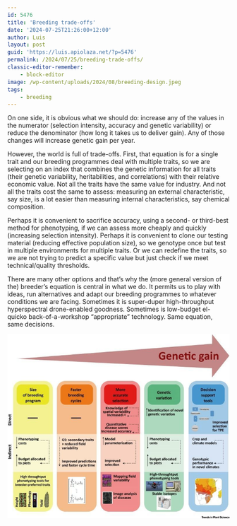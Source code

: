 ```yaml
---
id: 5476
title: 'Breeding trade-offs'
date: '2024-07-25T21:26:00+12:00'
author: Luis
layout: post
guid: 'https://luis.apiolaza.net/?p=5476'
permalink: /2024/07/25/breeding-trade-offs/
classic-editor-remember:
    - block-editor
image: /wp-content/uploads/2024/08/breeding-design.jpeg
tags:
    - breeding
---
```


On one side, it is obvious what we should do: increase any of the values in the numerator (selection intensity, accuracy and genetic variability) or reduce the denominator (how long it takes us to deliver gain). Any of those changes will increase genetic gain per year.  
  
However, the world is full of trade-offs. First, that equation is for a single trait and our breeding programmes deal with multiple traits, so we are selecting on an index that combines the genetic information for all traits (their genetic variability, heritabilities, and correlations) with their relative economic value. Not all the traits have the same value for industry. And not all the traits cost the same to assess: measuring an external characteristic, say size, is a lot easier than measuring internal characteristics, say chemical composition.  
  
Perhaps it is convenient to sacrifice accuracy, using a second- or third-best method for phenotyping, if we can assess more cheaply and quickly (increasing selection intensity). Perhaps it is convenient to clone our testing material (reducing effective population size), so we genotype once but test in multiple environments for multiple traits. Or we can redefine the traits, so we are not trying to predict a specific value but just check if we meet technical/quality thresholds.  
  
There are many other options and that’s why the (more general version of the) breeder’s equation is central in what we do. It permits us to play with ideas, run alternatives and adapt our breeding programmes to whatever conditions we are facing. Sometimes it is super-duper high-throughput hyperspectral drone-enabled goodness. Sometimes is low-budget el-quicko back-of-a-workshop “appropriate” technology. Same equation, same decisions.

![Screenshot of generic breeding programme components](/assets/images/breeding-design.jpeg)